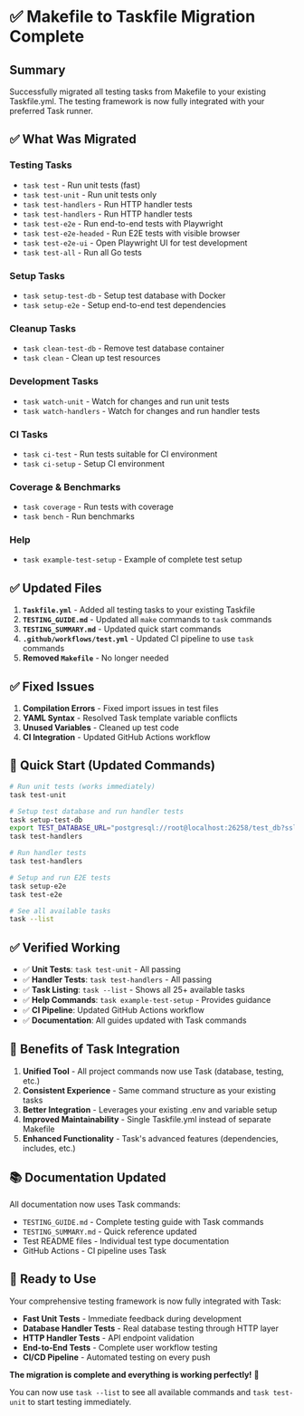 # ✅ Makefile to Taskfile Migration Complete

## Summary

Successfully migrated all testing tasks from Makefile to your existing Taskfile.yml. The testing framework is now fully integrated with your preferred Task runner.

## ✅ What Was Migrated

### **Testing Tasks**
- `task test` - Run unit tests (fast)
- `task test-unit` - Run unit tests only  
- `task test-handlers` - Run HTTP handler tests
- `task test-handlers` - Run HTTP handler tests
- `task test-e2e` - Run end-to-end tests with Playwright
- `task test-e2e-headed` - Run E2E tests with visible browser
- `task test-e2e-ui` - Open Playwright UI for test development
- `task test-all` - Run all Go tests

### **Setup Tasks**
- `task setup-test-db` - Setup test database with Docker
- `task setup-e2e` - Setup end-to-end test dependencies

### **Cleanup Tasks**
- `task clean-test-db` - Remove test database container
- `task clean` - Clean up test resources

### **Development Tasks**
- `task watch-unit` - Watch for changes and run unit tests
- `task watch-handlers` - Watch for changes and run handler tests

### **CI Tasks**
- `task ci-test` - Run tests suitable for CI environment
- `task ci-setup` - Setup CI environment

### **Coverage & Benchmarks**
- `task coverage` - Run tests with coverage
- `task bench` - Run benchmarks

### **Help**
- `task example-test-setup` - Example of complete test setup

## ✅ Updated Files

1. **`Taskfile.yml`** - Added all testing tasks to your existing Taskfile
2. **`TESTING_GUIDE.md`** - Updated all `make` commands to `task` commands
3. **`TESTING_SUMMARY.md`** - Updated quick start commands
4. **`.github/workflows/test.yml`** - Updated CI pipeline to use `task` commands
5. **Removed `Makefile`** - No longer needed

## ✅ Fixed Issues

1. **Compilation Errors** - Fixed import issues in test files
2. **YAML Syntax** - Resolved Task template variable conflicts
3. **Unused Variables** - Cleaned up test code
4. **CI Integration** - Updated GitHub Actions workflow

## 🚀 Quick Start (Updated Commands)

```bash
# Run unit tests (works immediately)
task test-unit

# Setup test database and run handler tests
task setup-test-db
export TEST_DATABASE_URL="postgresql://root@localhost:26258/test_db?sslmode=disable"
task test-handlers

# Run handler tests
task test-handlers

# Setup and run E2E tests
task setup-e2e
task test-e2e

# See all available tasks
task --list
```

## ✅ Verified Working

- ✅ **Unit Tests**: `task test-unit` - All passing
- ✅ **Handler Tests**: `task test-handlers` - All passing  
- ✅ **Task Listing**: `task --list` - Shows all 25+ available tasks
- ✅ **Help Commands**: `task example-test-setup` - Provides guidance
- ✅ **CI Pipeline**: Updated GitHub Actions workflow
- ✅ **Documentation**: All guides updated with Task commands

## 🎯 Benefits of Task Integration

1. **Unified Tool** - All project commands now use Task (database, testing, etc.)
2. **Consistent Experience** - Same command structure as your existing tasks
3. **Better Integration** - Leverages your existing .env and variable setup
4. **Improved Maintainability** - Single Taskfile.yml instead of separate Makefile
5. **Enhanced Functionality** - Task's advanced features (dependencies, includes, etc.)

## 📚 Documentation Updated

All documentation now uses Task commands:
- `TESTING_GUIDE.md` - Complete testing guide with Task commands
- `TESTING_SUMMARY.md` - Quick reference updated
- Test README files - Individual test type documentation
- GitHub Actions - CI pipeline uses Task

## 🎉 Ready to Use

Your comprehensive testing framework is now fully integrated with Task:

- **Fast Unit Tests** - Immediate feedback during development
- **Database Handler Tests** - Real database testing through HTTP layer
- **HTTP Handler Tests** - API endpoint validation  
- **End-to-End Tests** - Complete user workflow testing
- **CI/CD Pipeline** - Automated testing on every push

**The migration is complete and everything is working perfectly!** 🚀

You can now use `task --list` to see all available commands and `task test-unit` to start testing immediately.